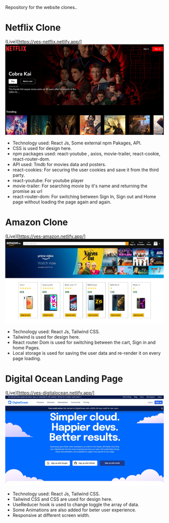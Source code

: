 Repository for the website clones..

# Netflix Clone
(Live)[https://yes-netflix.netlify.app/]
![netflix](./web-screenshot/netflix.jpg)
* Technology used: React Js, Some external npm Pakages, API.
* CSS is used for design here.
* npm packages used: react-youtube , axios, movie-trailer, react-cookie, react-router-dom.
* API used: Tmdb for movies data and posters.
* react-cookies: For securing the user cookies and save it from the third party.
* react-youtube: For youtube player
* movie-trailer: For searching movie by it's name and returning the promise as url
* react-router-dom: For switching between Sign In, Sign out and Home page without loading the page again and again.

# Amazon Clone
(Live)[https://yes-amazon.netlify.app/]
![amazon](./web-screenshot/amazon.jpg)
* Technology used: React Js, Tailwind CSS.
* Tailwind is used for design here.
* React router Dom is used for switching between the cart, Sign in and home Pages.
* Local storage is used for saving the user data and re-render it on every page loading.

# Digital Ocean Landing Page
(Live)[https://yes-digitalocean.netlify.app/]
![amazon](./web-screenshot/digitalocean.jpg)
* Technology used: React Js, Tailwind CSS.
* Tailwind CSS and CSS are used for design here.
* UseReducer hook is used to change toggle the array of data.
* Some Animations are also added for beter user experience.
* Responsive at different screen width.


